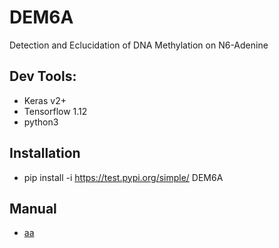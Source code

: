 # DEM6A

Detection and Eclucidation of DNA Methylation on N6-Adenine

## Dev Tools:
- Keras v2+
- Tensorflow 1.12
- python3
    
## Installation
- pip install -i https://test.pypi.org/simple/ DEM6A

## Manual
- [aa](bb)



